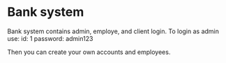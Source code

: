 # Bank system
 Bank system contains admin, employe, and client login.
 To login as admin use:
 id: 1
 password: admin123

 Then you can create your own accounts and employees.
